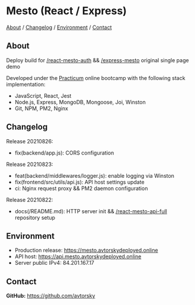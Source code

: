 # Mesto (React / Express) 

[About](#about) /
[Changelog](#changelog) /
[Environment](#environment) /
[Contact](#contact)

## About
Deploy build for <a href="https://github.com/avtorsky/react-mesto-auth" target="_blank">/react-mesto-auth</a> && <a href="https://github.com/avtorsky/express-mesto" target="_blank">/express-mesto</a> original single page demo

Developed under the [Practicum](https://practicum.yandex.com/web/) online bootcamp with the following stack implementation:
* JavaScript, React, Jest
* Node.js, Express, MongoDB, Mongoose, Joi, Winston
* Git, NPM, PM2, Nginx

## Changelog
Release 20210826:
* fix(backend/app.js): CORS configuration

Release 20210823:
* feat(backend/middlewares/logger.js): enable logging via Winston
* fix(frontend/src/utils/api.js): API host settings update
* ci: Nginx request proxy && PM2 daemon configuration

Release 20210822:
* docs(/README.md): HTTP server init && <a href="https://github.com/avtorsky/react-mesto-api-full" target="_blank">/react-mesto-api-full</a> repository setup

## Environment
* Production release: <a href="https://mesto.avtorskydeployed.online" target="_blank">https://mesto.avtorskydeployed.online</a>
* API host: <a href="https://api.mesto.avtorskydeployed.online" target="_blank">https://api.mesto.avtorskydeployed.online</a>
* Server public IPv4: 84.201.167.17

## Contact
__GitHub:__ <a href="https://github.com/avtorsky" target="_blank">https://github.com/avtorsky</a>
